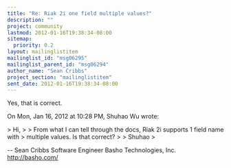 ```yaml
---
title: "Re: Riak 2i one field multiple values?"
description: ""
project: community
lastmod: 2012-01-16T19:38:34-08:00
sitemap:
  priority: 0.2
layout: mailinglistitem
mailinglist_id: "msg06295"
mailinglist_parent_id: "msg06294"
author_name: "Sean Cribbs"
project_section: "mailinglistitem"
sent_date: 2012-01-16T19:38:34-08:00
---
```



Yes, that is correct.

On Mon, Jan 16, 2012 at 10:28 PM, Shuhao Wu  wrote:

&gt; Hi,
&gt;
&gt; From what I can tell through the docs, Riak 2i supports 1 field name with
&gt; multiple values. Is that correct?
&gt;
&gt; Shuhao
&gt;

-- 
Sean Cribbs 
Software Engineer
Basho Technologies, Inc.
http://basho.com/
